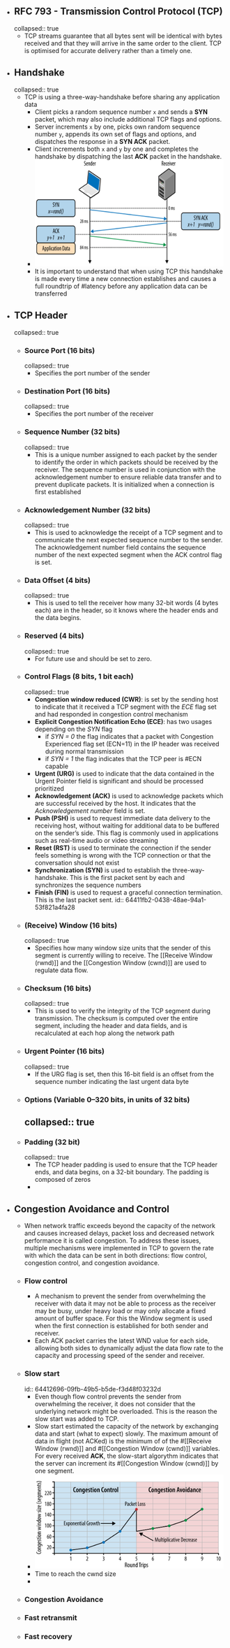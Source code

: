 - ## RFC 793 - Transmission Control Protocol (TCP)
  collapsed:: true
	- TCP streams guarantee that all bytes sent will be identical with bytes received and that they will arrive in the same order to the client. TCP is optimised for accurate delivery rather than a timely one.
- ## Handshake
  collapsed:: true
	- TCP is using a three-way-handshake before sharing any application data
		- Client picks a random sequence number `x` and sends a **SYN** packet, which may also include additional TCP flags and options.
		- Server increments `x` by one, picks own random sequence number `y`, appends its own set of flags and options, and dispatches the response in a **SYN ACK** packet.
		- Client increments both `x` and `y` by one and completes the handshake by dispatching the last **ACK** packet in the handshake.
		- ![three-way-handshake](../assets/three-way-handshake_1681984421287_0.png)
		- It is important to understand that when using TCP this handshake is made every time a new connection establishes and causes a full roundtrip of #latency before any application data can be transferred
- ## TCP Header
  collapsed:: true
	- ### Source Port (16 bits)
	  collapsed:: true
		- Specifies the port number of the sender
	- ### Destination Port (16 bits)
	  collapsed:: true
		- Specifies the port number of the receiver
	- ### Sequence Number (32 bits)
	  collapsed:: true
		- This is a unique number assigned to each packet by the sender to identify the order in which packets should be received by the receiver. The sequence number is used in conjunction with the acknowledgement number to ensure reliable data transfer and to prevent duplicate packets. It is initialized when a connection is first established
	- ### Acknowledgement Number (32 bits)
	  collapsed:: true
		- This is used to acknowledge the receipt of a TCP segment and to communicate the next expected sequence number to the sender. The acknowledgement number field contains the sequence number of the next expected segment when the ACK control flag is set.
	- ### Data Offset (4 bits)
	  collapsed:: true
		- This is used to tell the receiver how many 32-bit words (4 bytes each) are in the header, so it knows where the header ends and the data begins.
	- ### Reserved (4 bits)
	  collapsed:: true
		- For future use and should be set to zero.
	- ### Control Flags (8 bits, 1 bit each)
	  collapsed:: true
		- **Congestion window reduced (CWR)**: is set by the sending host to indicate that it received a TCP segment with the *ECE* flag set and had responded in congestion control mechanism
		- **Explicit Congestion Notification Echo (ECE)**: has two usages depending on the *SYN* flag
			- if *SYN = 0* the flag indicates that a packet with Congestion Experienced flag set (ECN=11) in the IP header was received during normal transmission
			- if *SYN = 1* the flag indicates that the TCP peer is #ECN capable
		- **Urgent (URG)** is used to indicate that the data contained in the Urgent Pointer field is significant and should be processed prioritized
		- **Acknowledgement (ACK)** is used to acknowledge packets which are successful received by the host. It indicates that the *Acknowledgement number* field is set.
		- **Push (PSH)** is used to request immediate data delivery to the receiving host, without waiting for additional data to be buffered on the sender’s side. This flag is commonly used in applications such as real-time audio or video streaming
		- **Reset (RST)** is used to terminate the connection if the sender feels something is wrong with the TCP connection or that the conversation should not exist
		- **Synchronization (SYN)** is used to establish the three-way-handshake. This is the first packet sent by each and synchronizes the sequence numbers
		- **Finish (FIN)** is used to request a graceful connection termination. This is the last packet sent.
		  id:: 64411fb2-0438-48ae-94a1-53f821a4fa28
	- ### (Receive) Window (16 bits)
	  collapsed:: true
		- Specifies how many window size units that the sender of this segment is currently willing to receive. The [[Receive Window (rwnd)]] and the [[Congestion Window (cwnd)]] are used to regulate data flow.
	- ### Checksum (16 bits)
	  collapsed:: true
		- This is used to verify the integrity of the TCP segment during transmission. The checksum is computed over the entire segment, including the header and data fields, and is recalculated at each hop along the network path
	- ### Urgent Pointer (16 bits)
	  collapsed:: true
		- If the URG flag is set, then this 16-bit field is an offset from the sequence number indicating the last urgent data byte
	- ### Options (Variable 0–320 bits, in units of 32 bits)
	  collapsed:: true
		-
	- ### Padding (32 bit)
	  collapsed:: true
		- The TCP header padding is used to ensure that the TCP header ends, and data begins, on a 32-bit boundary. The padding is composed of zeros
		-
- ## Congestion Avoidance and Control
	- When network traffic exceeds beyond the capacity of the network and causes increased delays, packet loss and decreased network performance it is called congestion. To address these issues, multiple mechanisms were implemented in TCP to govern the rate with which the data can be sent in both directions: flow control, congestion control, and congestion avoidance.
	- ### Flow control
		- A mechanism to prevent the sender from overwhelming the receiver with data it may not be able to process as the receiver may be busy, under heavy load or may only allocate a fixed amount of buffer space. For this the Window segment is used when the first connection is established for both sender and receiver.
		- Each ACK packet carries the latest WND value for each side, allowing both sides to dynamically adjust the data flow rate to the capacity and processing speed of the sender and receiver.
	- ### Slow start
	  id:: 64412696-09fb-49b5-b5de-f3d48f03232d
		- Even though flow control prevents the sender from overwhelming the receiver, it does not consider that the underlying network might be overloaded. This is the reason the slow start was added to TCP.
		- Slow start estimated the capacity of the network by exchanging data and start (what to expect) slowly. The maximum amount of data in flight (not ACKed) is the minimum of of the #[[Receive Window (rwnd)]] and #[[Congestion Window (cwnd)]] variables. For every received **ACK**, the slow-start algorythm indicates that the server can increment its #[[Congestion Window (cwnd)]] by one segment.
		- ![ezgif.com-gif-maker.png](../assets/ezgif.com-gif-maker_1683710160754_0.png)
		- Time to reach the cwnd size
		-
	- ### Congestion Avoidance
	- ### Fast retransmit
	- ### Fast recovery